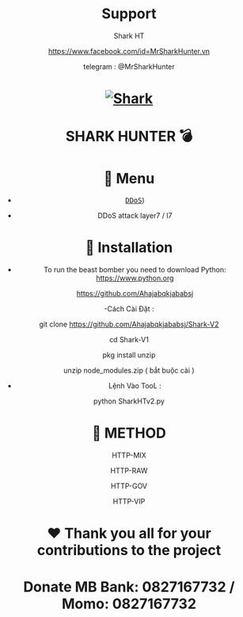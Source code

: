 <div align="center">
  
# Support 
Shark HT

https://www.facebook.com/id=MrSharkHunter.vn

telegram : @MrSharkHunter


# [![Shark](https://github.com/Ahajabqkjababsj)](https://t.me/MrSharkHunter)

# SHARK HUNTER 💣

# 📌 Menu
- [<kbd>DDoS</kbd>](#-ddos-info))

* DDoS attack layer7 / l7

# 📌 Installation

- To run the beast bomber you need to download Python: https://www.python.org

  https://github.com/Ahajabqkjababsj

-Cách Cài Đặt :

git clone https://github.com/Ahajabqkjababsj/Shark-V2


cd Shark-V1


pkg install unzip


unzip node_modules.zip ( bắt buộc cài )


- Lệnh Vào TooL :
 

 python SharkHTv2.py
 

# 📌 METHOD
HTTP-MIX

HTTP-RAW

HTTP-GOV

HTTP-VIP

# ❤️ Thank you all for your contributions to the project

# Donate MB Bank: 0827167732 / Momo: 0827167732

</div>
